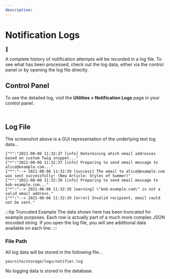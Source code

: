 ```yaml
---
description:
---
```


# Notification Logs

🚩

A complete history of notification attempts will be recorded in a log file. To see what has been processed, check out the log data, either via the control panel or by opening the log file directly.

## Control Panel

To see the detailed log, visit the **Utilities > Notification Logs** page in your control panel.

<img class="dropshadow" src="/images/OLD/guides/notification-logs.png" alt="" style="max-width:760px; margin-top:10px">

## Log File

The screenshot above is a GUI representation of the underlying text log data...

```
{"*":"2021-08-06 11:32:37 [info] Determining which email addresses based on custom Twig snippet..."
{"*":"2021-08-06 11:32:37 [info] Preparing to send email message to alice@example.com..."
{"*":"--> 2021-08-06 11:32:39 [success] The email to alice@example.com was sent successfully! (New Article: Styles of Summer)"
{"*":"2021-08-06 11:32:39 [info] Preparing to send email message to bob-example.com..."
{"*":"--> 2021-08-06 11:32:39 [warning] \"bob-example.com\" is not a valid email address."
{"*":"--> 2021-08-06 11:32:39 [error] Invalid recipient, email could not be sent."
```

:::tip Truncated Example
The data shown here has been truncated for example purposes. Each row is actually part of a much more complex JSON encoded string. If you open the log file, you will see additional data available on each line.
:::

### File Path

All log data will be stored in the following file...

```
yoursite/storage/logs/notifier.log
```

No logging data is stored in the database.
